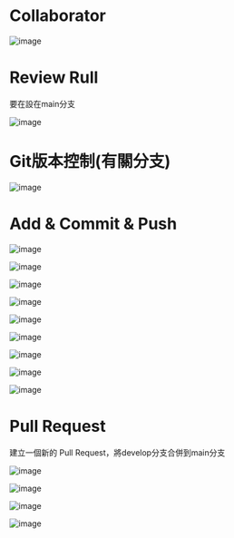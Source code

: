 <h1>Collaborator</h1>

![image](https://user-images.githubusercontent.com/111422800/201674503-81632766-eaba-4971-b40f-6b88d5c1a9a1.png)

<h1>Review Rull</h1>

要在設在main分支

![image](https://user-images.githubusercontent.com/111422800/201876490-d856a698-2239-43fc-ab54-6c2ba4c52fe8.png)

<h1>Git版本控制(有關分支)</h1>

![image](https://user-images.githubusercontent.com/111422800/201673917-111d18d0-96ae-4f27-bc6f-a6721791e19c.png)

<h1>Add & Commit & Push</h1>

![image](https://user-images.githubusercontent.com/111422800/201674971-66feaea3-9020-44f1-9272-5b3e2e675dbe.png)

![image](https://user-images.githubusercontent.com/111422800/201675020-1d30663f-bd02-43ef-9b4e-06d6b2bc5da8.png)

![image](https://user-images.githubusercontent.com/111422800/201675088-10604da2-6a40-40e5-848b-c4124cb5ef45.png)

![image](https://user-images.githubusercontent.com/111422800/201675159-07e7ae7c-7494-4114-a40d-e0c2e3960307.png)

![image](https://user-images.githubusercontent.com/111422800/201675352-9818813a-2944-46ab-bc5a-9b3e4961ae6c.png)

![image](https://user-images.githubusercontent.com/111422800/201675418-0c51baa4-f522-4ebe-83e4-fa0071119dec.png)

![image](https://user-images.githubusercontent.com/111422800/201675501-2afd5ee3-0aff-4336-8879-917654a1a940.png)

![image](https://user-images.githubusercontent.com/111422800/201675558-363db7c2-2f4e-44e1-86e4-437a46401c58.png)


![image](https://user-images.githubusercontent.com/111422800/201676294-8598a9b0-e98c-45d4-9a7b-701eeaba5db3.png)

<h1>Pull Request</h1>

建立⼀個新的 Pull Request，將develop分⽀合併到main分⽀

![image](https://user-images.githubusercontent.com/111422800/201678612-29c59cb0-776a-4ead-9d33-9dcc76663eb4.png)

![image](https://user-images.githubusercontent.com/111422800/201679077-576d6d33-8ddc-4f1f-8180-be57b0108248.png)

![image](https://user-images.githubusercontent.com/111422800/201685164-68d70875-e1a1-4346-b196-9967c0daded7.png)

![image](https://user-images.githubusercontent.com/111422800/201686113-62c7d240-db55-4d92-a10e-ea5b75d2f958.png)

